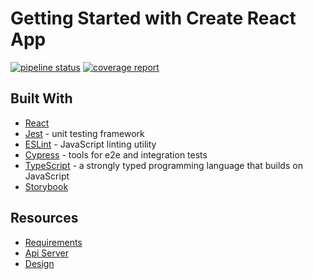 # Getting Started with Create React App

[![pipeline status](https://gitlab.com/samfeinternship2022/slutski-snetko-steshenko/badges/master/pipeline.svg)](https://gitlab.com/samfeinternship2022/slutski-snetko-steshenko/-/commits/master)
[![coverage report](https://gitlab.com/samfeinternship2022/slutski-snetko-steshenko/badges/master/coverage.svg)](https://gitlab.com/samfeinternship2022/slutski-snetko-steshenko/-/commits/master)

## Built With

- [React](https://reactjs.org/)
- [Jest](https://jestjs.io) - unit testing framework
- [ESLint](https://eslint.org/) - JavaScript linting utility
- [Cypress](https://www.cypress.io/) - tools for e2e and integration tests
- [TypeScript](https://www.typescriptlang.org/) - a strongly typed programming language that builds on JavaScript
- [Storybook](https://storybook.js.org/)

## Resources

- [Requirements](https://gitlab.com/samfeinternship2022/docs)
- [Api Server](https://gitlab.com/samfeinternship2022/api-server)
- [Design](https://www.figma.com/file/xu4vtVzCyKp9Thzpp7DkVj/Internship-Meetups-App?node-id=129%3A0&t=B6e10yduGP4ACePq-0)
